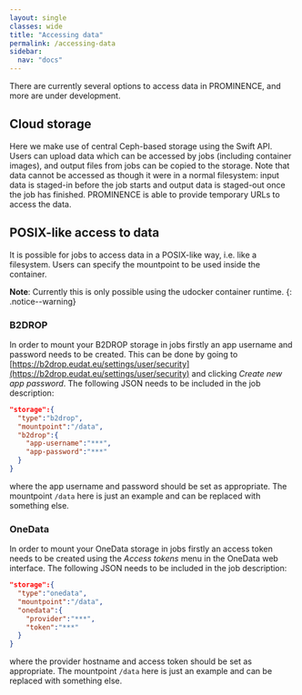 ```yaml
---
layout: single
classes: wide
title: "Accessing data"
permalink: /accessing-data
sidebar:
  nav: "docs"
---
```


There are currently several options to access data in PROMINENCE, and more are under development.

## Cloud storage
Here we make use of central Ceph-based storage using the Swift API. Users can upload data which can be accessed by jobs (including container images), and output files from jobs can be copied to the storage. Note that data cannot be accessed as though it were in a normal filesystem: input data is staged-in before the job starts and output data is staged-out once the job has finished. PROMINENCE is able to provide temporary URLs to access the data.

## POSIX-like access to data
It is possible for jobs to access data in a POSIX-like way, i.e. like a filesystem. Users can specify the mountpoint to be used inside the container.

**Note**: Currently this is only possible using the udocker container runtime.
{: .notice--warning}

### B2DROP
In order to mount your B2DROP storage in jobs firstly an app username and password needs to be created. This can be done by going to [https://b2drop.eudat.eu/settings/user/security](https://b2drop.eudat.eu/settings/user/security) and clicking *Create new app password*. The following JSON needs to be included in the job description:
```json
"storage":{
  "type":"b2drop",
  "mountpoint":"/data",
  "b2drop":{
    "app-username":"***",
    "app-password":"***"
  }
}
```
where the app username and password should be set as appropriate. The mountpoint `/data` here is just an example and can be replaced with something else.

### OneData
In order to mount your OneData storage in jobs firstly an access token needs to be created using the *Access tokens* menu in the OneData web interface. The following JSON needs to be included in the job description:
```json
"storage":{
  "type":"onedata",
  "mountpoint":"/data",
  "onedata":{
    "provider":"***",
    "token":"***"
  }
}
```
where the provider hostname and access token should be set as appropriate. The mountpoint `/data` here is just an example and can be replaced with something else.

